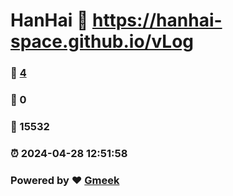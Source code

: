 # HanHai :link: https://hanhai-space.github.io/vLog 
### :page_facing_up: [4](https://hanhai-space.github.io/vLog/tag.html) 
### :speech_balloon: 0 
### :hibiscus: 15532 
### :alarm_clock: 2024-04-28 12:51:58 
### Powered by :heart: [Gmeek](https://github.com/Meekdai/Gmeek)
